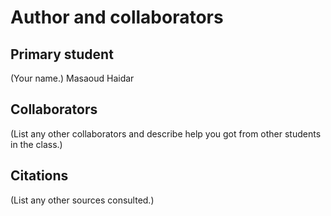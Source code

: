 Author and collaborators
========================

Primary student
---------------
(Your name.)
Masaoud Haidar


Collaborators
-------------
(List any other collaborators and describe help you got from other students
in the class.)


Citations
---------
(List any other sources consulted.)
